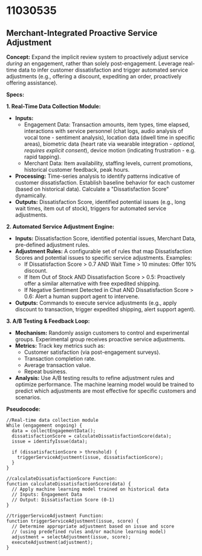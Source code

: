 # 11030535

## Merchant-Integrated Proactive Service Adjustment

**Concept:** Expand the implicit review system to proactively adjust service *during* an engagement, rather than solely post-engagement. Leverage real-time data to infer customer dissatisfaction and trigger automated service adjustments (e.g., offering a discount, expediting an order, proactively offering assistance).

**Specs:**

**1. Real-Time Data Collection Module:**

*   **Inputs:**
    *   Engagement Data: Transaction amounts, item types, time elapsed, interactions with service personnel (chat logs, audio analysis of vocal tone - sentiment analysis), location data (dwell time in specific areas), biometric data (heart rate via wearable integration - *optional, requires explicit consent*), device motion (indicating frustration - e.g. rapid tapping).
    *   Merchant Data: Item availability, staffing levels, current promotions, historical customer feedback, peak hours.
*   **Processing:**  Time-series analysis to identify patterns indicative of customer dissatisfaction.  Establish baseline behavior for each customer (based on historical data).  Calculate a "Dissatisfaction Score" dynamically.
*   **Outputs:** Dissatisfaction Score, identified potential issues (e.g., long wait times, item out of stock), triggers for automated service adjustments.

**2. Automated Service Adjustment Engine:**

*   **Inputs:** Dissatisfaction Score, identified potential issues, Merchant Data, pre-defined adjustment rules.
*   **Adjustment Rules:** A configurable set of rules that map Dissatisfaction Scores and potential issues to specific service adjustments. Examples:
    *   If Dissatisfaction Score > 0.7 AND Wait Time > 10 minutes: Offer 10% discount.
    *   If Item Out of Stock AND Dissatisfaction Score > 0.5: Proactively offer a similar alternative with free expedited shipping.
    *   If Negative Sentiment Detected in Chat AND Dissatisfaction Score > 0.6:  Alert a human support agent to intervene.
*   **Outputs:** Commands to execute service adjustments (e.g., apply discount to transaction, trigger expedited shipping, alert support agent).

**3.  A/B Testing & Feedback Loop:**

*   **Mechanism:** Randomly assign customers to control and experimental groups.  Experimental group receives proactive service adjustments.
*   **Metrics:** Track key metrics such as:
    *   Customer satisfaction (via post-engagement surveys).
    *   Transaction completion rate.
    *   Average transaction value.
    *   Repeat business.
*   **Analysis:** Use A/B testing results to refine adjustment rules and optimize performance. The machine learning model would be trained to predict which adjustments are most effective for specific customers and scenarios.

**Pseudocode:**

```
//Real-time data collection module
While (engagement ongoing) {
  data = collectEngagementData();
  dissatisfactionScore = calculateDissatisfactionScore(data);
  issue = identifyIssue(data);

  if (dissatisfactionScore > threshold) {
    triggerServiceAdjustment(issue, dissatisfactionScore);
  }
}

//calculateDissatisfactionScore Function:
function calculateDissatisfactionScore(data) {
  // Apply machine learning model trained on historical data
  // Inputs: Engagement Data
  // Output: Dissatisfaction Score (0-1)
}

//triggerServiceAdjustment Function:
function triggerServiceAdjustment(issue, score) {
  // Determine appropriate adjustment based on issue and score
  // (using predefined rules and/or machine learning model)
  adjustment = selectAdjustment(issue, score);
  executeAdjustment(adjustment);
}
```